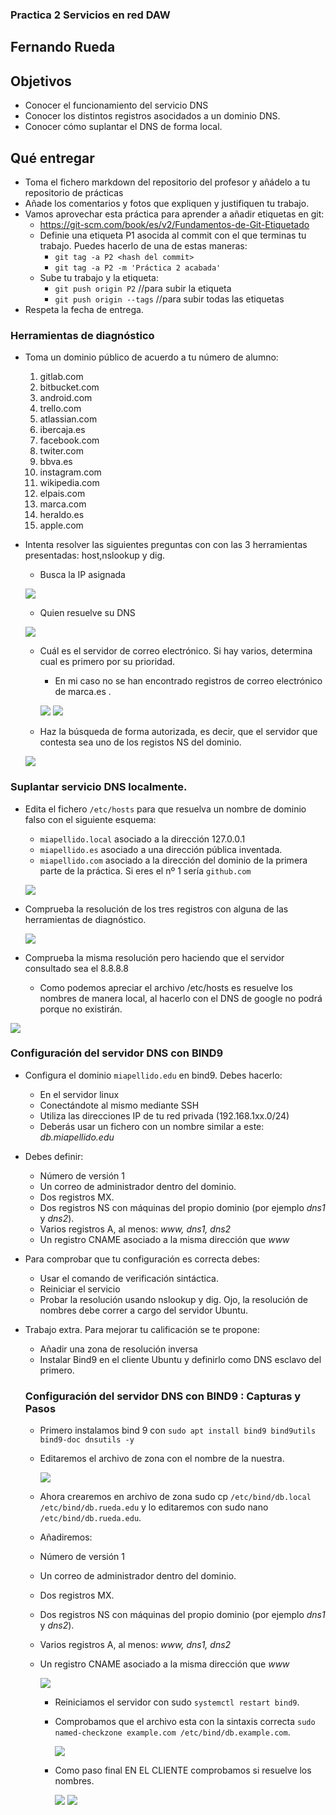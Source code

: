 ### Practica 2 Servicios en red DAW
## Fernando Rueda

## Objetivos

- Conocer el funcionamiento del servicio DNS
- Conocer los distintos registros asocidados a un dominio DNS.
- Conocer cómo suplantar el DNS de forma local.

## Qué entregar

- Toma el fichero markdown del repositorio del profesor y añádelo a tu repositorio de prácticas
- Añade los comentarios y fotos que expliquen y justifiquen tu trabajo.
- Vamos aprovechar esta práctica para aprender a añadir etiquetas en git:
  - https://git-scm.com/book/es/v2/Fundamentos-de-Git-Etiquetado
  - Definie una etiqueta P1 asocida al commit con el que terminas tu trabajo. Puedes hacerlo de una de estas maneras:
    - `git tag -a P2 <hash del commit>`
    - `git tag -a P2 -m 'Práctica 2 acabada'`
  - Sube tu trabajo y la etiqueta:
    - `git push origin P2`  //para subir la etiqueta
    - `git push origin --tags` //para subir todas las etiquetas
- Respeta la fecha de entrega.

### Herramientas de diagnóstico

- Toma un dominio público de acuerdo a tu número de alumno:
  1. gitlab.com
  2. bitbucket.com
  3. android.com
  4. trello.com
  5. atlassian.com
  6. ibercaja.es
  7. facebook.com
  8. twiter.com
  9. bbva.es
  10. instagram.com
  11. wikipedia.com
  12. elpais.com
  13. marca.com
  14. heraldo.es
  15. apple.com

- Intenta resolver las siguientes preguntas con con las 3 herramientas presentadas: host,nslookup y dig.
  - Busca la IP asignada

  ![](capturaspractica2/resolveriptrescomandos.PNG)


  - Quien resuelve su DNS

   ![](capturaspractica2/2apartado.PNG)


  - Cuál es el servidor de correo electrónico. Si hay varios, determina cual es primero por su prioridad.
    - En mi caso no se han encontrado registros de correo electrónico de marca.es . 

    ![](capturaspractica2/3apartado.PNG)
    ![](capturaspractica2/correomarca.PNG)

  - Haz la búsqueda de forma autorizada, es decir, que el servidor que contesta sea uno de los registos NS del dominio.

  ![](capturaspractica2/busquedautorizada.PNG)
  

### Suplantar servicio DNS localmente.

- Edita el fichero `/etc/hosts` para que resuelva un nombre de dominio falso con el siguiente esquema: 
  - `miapellido.local` asociado a la dirección 127.0.0.1
  - `miapellido.es` asociado a una dirección pública inventada.
  - `miapellido.com` asociado a la dirección del dominio de la primera parte de la práctica. Si eres el nº 1 sería `github.com`

   ![](capturaspractica2/2partapracticahosts.png)

- Comprueba la resolución de los tres registros con alguna de las herramientas de diagnóstico.

    ![](capturaspractica2/comprobacionapartado2_1.png)

- Comprueba la misma resolución pero haciendo que el servidor consultado sea el 8.8.8.8

  - Como podemos apreciar el archivo /etc/hosts es resuelve los nombres de manera local, al hacerlo con el DNS de google no podrá porque no existirán.

 ![](capturaspractica2/comprobacionapartado2_2.png)

### Configuración del servidor  DNS con BIND9

- Configura el dominio `miapellido.edu` en bind9. Debes hacerlo:
  - En el servidor linux
  - Conectándote al mismo mediante SSH
  - Utiliza las direcciones IP de tu red privada (192.168.1xx.0/24)
  - Deberás usar un fichero con un nombre similar a este: *db.miapellido.edu*
- Debes definir:
  - Número de versión 1
  - Un correo de administrador dentro del dominio.
  - Dos registros MX.
  - Dos registros NS con máquinas del propio dominio (por ejemplo *dns1* y *dns2*).
  - Varios registros A, al menos: *www, dns1, dns2*
  - Un registro CNAME asociado a la misma dirección que *www*
- Para comprobar que tu configuración es correcta debes:
  - Usar el comando de verificación sintáctica.
  - Reiniciar el servicio
  - Probar la resolución usando nslookup y dig. Ojo, la resolución de nombres debe correr a cargo del servidor Ubuntu.
- Trabajo extra. Para mejorar tu calificación se te propone:
  - Añadir una zona de resolución inversa
  - Instalar Bind9 en el cliente Ubuntu y definirlo como DNS esclavo del primero.

  ### Configuración del servidor  DNS con BIND9 : Capturas y Pasos

   - Primero instalamos bind 9 con `sudo apt install bind9 bind9utils bind9-doc dnsutils -y`

   - Editaremos el archivo de zona con el nombre de la nuestra.

      ![](capturaspractica2/archivozonas.PNG)

   - Ahora crearemos en archivo de zona sudo cp `/etc/bind/db.local /etc/bind/db.rueda.edu` y lo editaremos con sudo nano `/etc/bind/db.rueda.edu`.

   - Añadiremos:
  - Número de versión 1
  - Un correo de administrador dentro del dominio.
  - Dos registros MX.
  - Dos registros NS con máquinas del propio dominio (por ejemplo *dns1* y *dns2*).
  - Varios registros A, al menos: *www, dns1, dns2*
  - Un registro CNAME asociado a la misma dirección que *www*
   
    ![](capturaspractica2/archivopricipalapartado3.PNG)


     - Reiniciamos el servidor con sudo `systemctl restart bind9`.
     - Comprobamos que el archivo esta con la sintaxis correcta `sudo named-checkzone example.com /etc/bind/db.example.com`.

        ![](capturaspractica2/comprobacionservidor.PNG)

      - Como paso final EN EL CLIENTE comprobamos si resuelve los nombres.

        ![](capturaspractica2/exito1.PNG)
        ![](capturaspractica2/exito2.PNG)





